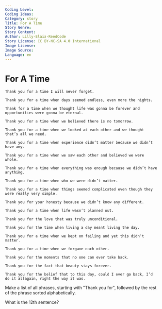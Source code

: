 ```yaml
---
Coding Level:
Coding Ideas:
Category: story
Title: For A Time
Story Genre:
Story Content:
Author: Lilly-Elaia-ReedCode
Story License: CC BY-NC-SA 4.0 International
Image License:
Image Source:
Language: en
---
```


# For A Time

```
Thank you for a time I will never forget.

Thank you for a time when days seemed endless, even more the nights.

Thank for a time when we thought life was gonna be forever and opportunities were gonna be eternal.

Thank you for a time when we believed there is no tomorrow.

Thank you for a time when we looked at each other and we thought that’s all we need.

Thank you for a time when experience didn’t matter because we didn’t have any.

Thank you for a time when we saw each other and believed we were whole.

Thank you for a time when everything was enough because we didn’t have anything.

Thank you for a time when who we were didn’t matter.

Thank you for a time when things seemed complicated even though they were really very simple.

Thank you for your honesty because we didn’t know any different.

Thank you for a time when life wasn’t planned out.

Thank you for the love that was truly unconditional.

Thank you for the time when living a day meant living the day.

Thank you for a time when we kept on failing and yet this didn’t matter.

Thank you for a time when we forgave each other.

Thank you for the moments that no one can ever take back.

Thank you for the fact that beauty stays forever.

Thank you for the belief that to this day, could I ever go back, I’d do it allagain, right the way it was.
```

Make a list of all phrases, starting with "Thank you for", followed by the rest
of the phrase sorted alphabetically.

What is the 12th sentence?

<div data-solution="Thank you for a time when who we were didn’t matter."></div>
